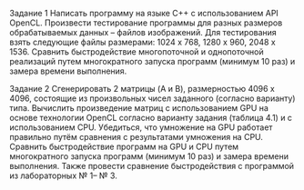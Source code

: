 Задание 1
Написать программу на языке С++ с использованием API OpenCL. 
Произвести тестирование программы для разных размеров обрабатываемых данных – файлов изображений.
Для тестирования взять следующие файлы размерами: 1024 x 768, 1280 x 960, 2048 x 1536. 
Сравнить быстродействие многопоточной и однопоточной реализаций путем многократного запуска программ (минимум 10 раз) и замера времени выполнения.

Задание 2
Cгенерировать 2 матрицы (A и B), размерностью 4096 x 4096, состоящие из произвольных чисел заданного (согласно варианту) типа. 
Вычислить произведение матриц с использованием GPU на основе технологии OpenCL согласно варианту задания (таблица 4.1) и с использованием CPU. 
Убедиться, что умножение на GPU работает правильно путём сравнения с результатами умножения на CPU.  
Сравнить быстродействие программ на GPU и CPU путем многократного запуска программ (минимум 10 раз) и замера времени выполнения. 
Также провести сравнение быстродействия с программой из лабораторных № 1– № 3. 
